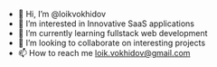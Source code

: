 - 👋 Hi, I’m @loikvokhidov
- 👀 I’m interested in Innovative SaaS applications
- 🌱 I’m currently learning fullstack web development
- 💞️ I’m looking to collaborate on interesting projects
- 📫 How to reach me loik.vokhidov@gmail.com

<!---
loikvokhidov/loikvokhidov is a ✨ special ✨ repository because its `README.md` (this file) appears on your GitHub profile.
You can click the Preview link to take a look at your changes.
--->

